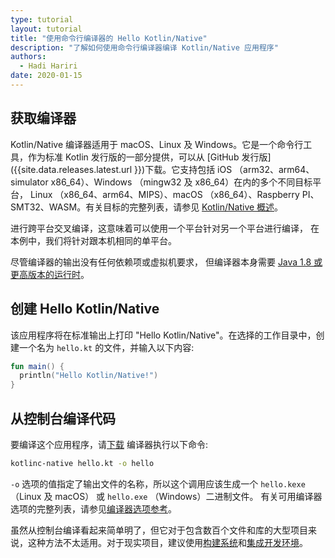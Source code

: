 ```yaml
---
type: tutorial
layout: tutorial
title: "使用命令行编译器的 Hello Kotlin/Native"
description: "了解如何使用命令行编译器编译 Kotlin/Native 应用程序"
authors: 
  - Hadi Hariri
date: 2020-01-15
---
```


<!--- To become a How-To. Need to change type to new "HowTo" --->


## 获取编译器

Kotlin/Native 编译器适用于 macOS、Linux 及 Windows。它是一个命令行工具，作为标准 Kotlin 发行版的一部分提供，可以从 [GitHub 发行版]({{site.data.releases.latest.url }})下载。它支持包括 
iOS （arm32、arm64、simulator x86_64）、Windows （mingw32 及 x86_64）在内的多个不同目标平台，
Linux （x86_64、arm64、MIPS）、macOS （x86_64）、Raspberry PI、SMT32、WASM。有关目标的完整列表，请参见 [Kotlin/Native 概述](/docs/reference/native-overview.html)。

进行跨平台交叉编译，这意味着可以使用一个平台针对另一个平台进行编译，
在本例中，我们将针对跟本机相同的单平台。

尽管编译器的输出没有任何依赖项或虚拟机要求，
但编译器本身需要 [Java 1.8 或更高版本的运行时](https://jdk.java.net/11/)。

## 创建 Hello Kotlin/Native

该应用程序将在标准输出上打印 "Hello Kotlin/Native"。在选择的工作目录中，创建一个名为
`hello.kt` 的文件，并输入以下内容:

<div class="sample" markdown="1" theme="idea" data-highlight-only>

```kotlin
fun main() {
  println("Hello Kotlin/Native!")
}
```
</div>

## 从控制台编译代码

要编译这个应用程序，请[下载](https://github.com/JetBrains/kotlin/releases)
编译器执行以下命令:

```bash
kotlinc-native hello.kt -o hello
```

`-o` 选项的值指定了输出文件的名称，所以这个调用应该生成一个 `hello.kexe` （Linux 及 macOS） 或 `hello.exe` （Windows）二进制文件。
有关可用编译器选项的完整列表，请参见[编译器选项参考](/docs/reference/compiler-reference.html)。

虽然从控制台编译看起来简单明了，但它<!--
-->对于包含数百个文件和库的大型项目来说，这种方法不太适用。对于现实项目，建议<!--
-->使用[构建系统](using-gradle.html)和[集成开发环境](using-intellij-idea.html)。
